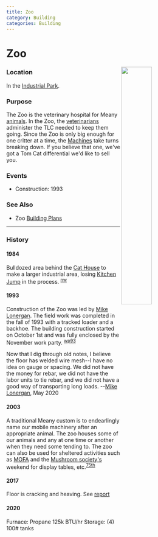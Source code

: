 ```yaml
---
title: Zoo
category: Building
categories: Building
---
```

# Zoo
<img src="/img/2020-Zoo.jpeg" style="width: 40%;" align="right">

### Location

In the [Industrial Park](/Area/Industrial-Park).

### Purpose

The Zoo is the veterinary hospital for Meany [animals](/Machine). In the Zoo, the [veterinarians](/Person/Mechanic) administer the TLC needed to keep them going. Since the Zoo is only big enough for one critter at a time, the [Machines](/Machine) take turns breaking down. If you believe that one, we've got a Tom Cat differential we'd like to sell you.

### Events
- Construction: 1993

### See Also

- Zoo [Building Plans](https://github.com/MeanyLodge/meanylodge.github.com/blob/master/reference/1993-Zoo-Plans.pdf)

---
### History

#### 1984

Bulldozed area behind the [Cat House](/Building/Cat-House) to make a larger industrial area, losing [Kitchen Jump](/Run/Kitchen-Jump) in the process. <sup>[nw][]</sup>

#### 1993

Construction of the Zoo was led by [Mike Lonergan](/Person/Mike-Lonergan). The field work was completed in the fall of 1993 with a tracked loader and a backhoe. The building construction started on October 1st and was fully enclosed by the November work party. <sup>[wp93][]</sup>

Now that I dig through old notes, I believe the floor has welded wire mesh--I have no idea on gauge or spacing.  We did not have the money for rebar, we did not have the labor units to tie rebar, and we did not have a good way of transporting long loads. --[Mike Lonergan](/Person/Mike-Lonergan), May 2020

#### 2003

A traditional Meany custom is to endearlingly name our mobile machinery after an appropriate animal. The zoo houses some of our animals and any at one time or another when they need some tending to. The zoo can also be used for sheltered activities such as [MOFA](/Event/MOFA) and the [Mushroom society's](/Event/Mushroom-Weekend) weekend for display tables, etc.<sup>[75th][]</sup>

#### 2017

Floor is cracking and heaving. See [report](https://github.com/MeanyLodge/meanylodge.github.com/blob/master/reference/2017-Zoo-Floor.pdf)

#### 2020

Furnace: Propane 125k BTU/hr
Storage: (4) 100# tanks


[75th]: /Event/Anniversary#75th
[nw]: /Names-Walt "Meany Names by Walter Little, 1984"
[wp93]: /Work-Parties#1993
